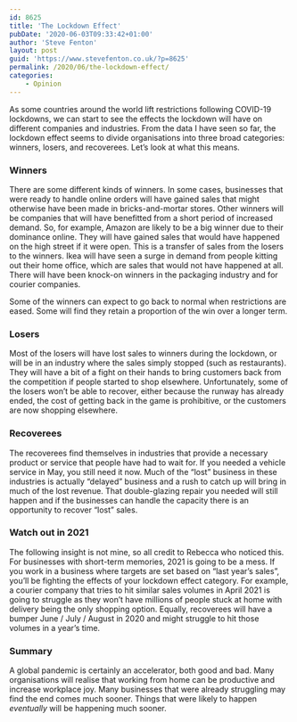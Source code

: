 ```yaml
---
id: 8625
title: 'The Lockdown Effect'
pubDate: '2020-06-03T09:33:42+01:00'
author: 'Steve Fenton'
layout: post
guid: 'https://www.stevefenton.co.uk/?p=8625'
permalink: /2020/06/the-lockdown-effect/
categories:
    - Opinion
---
```


As some countries around the world lift restrictions following COVID-19 lockdowns, we can start to see the effects the lockdown will have on different companies and industries. From the data I have seen so far, the lockdown effect seems to divide organisations into three broad categories: winners, losers, and recoverees. Let’s look at what this means.

### Winners

There are some different kinds of winners. In some cases, businesses that were ready to handle online orders will have gained sales that might otherwise have been made in bricks-and-mortar stores. Other winners will be companies that will have benefitted from a short period of increased demand. So, for example, Amazon are likely to be a big winner due to their dominance online. They will have gained sales that would have happened on the high street if it were open. This is a transfer of sales from the losers to the winners. Ikea will have seen a surge in demand from people kitting out their home office, which are sales that would not have happened at all. There will have been knock-on winners in the packaging industry and for courier companies.

Some of the winners can expect to go back to normal when restrictions are eased. Some will find they retain a proportion of the win over a longer term.

### Losers

Most of the losers will have lost sales to winners during the lockdown, or will be in an industry where the sales simply stopped (such as restaurants). They will have a bit of a fight on their hands to bring customers back from the competition if people started to shop elsewhere. Unfortunately, some of the losers won’t be able to recover, either because the runway has already ended, the cost of getting back in the game is prohibitive, or the customers are now shopping elsewhere.

### Recoverees

The recoverees find themselves in industries that provide a necessary product or service that people have had to wait for. If you needed a vehicle service in May, you still need it now. Much of the “lost” business in these industries is actually “delayed” business and a rush to catch up will bring in much of the lost revenue. That double-glazing repair you needed will still happen and if the businesses can handle the capacity there is an opportunity to recover “lost” sales.

### Watch out in 2021

The following insight is not mine, so all credit to Rebecca who noticed this. For businesses with short-term memories, 2021 is going to be a mess. If you work in a business where targets are set based on “last year’s sales”, you’ll be fighting the effects of your lockdown effect category. For example, a courier company that tries to hit similar sales volumes in April 2021 is going to struggle as they won’t have millions of people stuck at home with delivery being the only shopping option. Equally, recoverees will have a bumper June / July / August in 2020 and might struggle to hit those volumes in a year’s time.

### Summary

A global pandemic is certainly an accelerator, both good and bad. Many organisations will realise that working from home can be productive and increase workplace joy. Many businesses that were already struggling may find the end comes much sooner. Things that were likely to happen *eventually* will be happening much sooner.